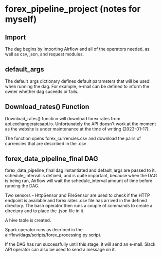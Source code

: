 # forex_pipeline_project (notes for myself)


## Import

The dag begins by importing Airflow and all of the operators needed, as well as csv, json, and request modules. 

## default_args

The default_args dictionary defines default parameters that will be used when running the dag. For example, e-mail can be defined to inform the owner whether dag suceeds or fails. 

## Download_rates() Function
Download_rates() function will download forex rates from api.exchangeratesapi.io. Unfortunately the API doesn't work at the moment as the website is under maintenance at the time of writing (2023-01-17).

The function opens forex_currencies.csv and download the pairs of currencies that are described in the .csv

## forex_data_pipeline_final DAG
forex_data_pipeline_final dag instantiated and default_args are passed to it. schedule_interval is defined, and is quite important, because when the DAG is being run, Airflow will wait the schedule_interval amount of time before running the DAG.

Two sensors - HttpSensor and FileSensor are used to check if the HTTP endpoint is available and forex rates .csv file has arrived in the defined directory. The bash operator then runs a couple of commands to create a directory and to place the .json file in it.

A hive table is created.

Spark operator runs as decribed in the airflow/dags/scripts/forex_processing.py script.

If the DAG has run successfully until this stage, it will send an e-mail. Slack API operator can also be used to send a message on it.
